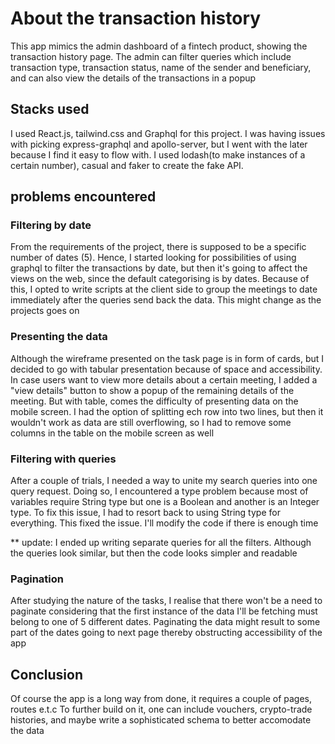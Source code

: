 # About the transaction history
This app mimics the admin dashboard  of a fintech product, showing the transaction history page. The admin can filter queries which include transaction type, transaction status, name of the sender and beneficiary, and can also view the details of the transactions in a popup 

## Stacks used
I used React.js, tailwind.css and Graphql for this project. I was having issues with picking express-graphql and apollo-server, but I went with the later because I find it easy to flow with. I used lodash(to make instances of a certain number), casual and faker to create the fake API.

## problems encountered

### Filtering by date
From the requirements of the project, there is supposed to be a specific number of dates (5). Hence, I started looking for possibilities of using graphql to filter the transactions by date, but then it's going to affect the views on the web, since the default categorising is by dates. Because of this, I opted to write scripts at the client side to group the meetings to date immediately after the queries send back the data. This might change as the projects goes on

### Presenting the data
Although the wireframe presented on the task page is in form of cards, but I decided to go with tabular presentation because of space and accessibility. In case users want to view more details about a certain meeting, I added a "view details" button to show a popup of the remaining details of the meeting.
But with table, comes the difficulty of presenting data on the mobile screen. I had the option of splitting ech row into two lines, but then it wouldn't work as data are still overflowing, so I had to remove some columns in the table on the mobile screen as well

### Filtering with queries
After a couple of trials, I needed a way to unite my search queries into one query request. Doing so, I encountered a type problem because most of variables require String type but one is a Boolean and another is an Integer type. To fix this issue, I had to resort back to using String type for everything. This fixed the issue. I'll modify the code if there is enough time

** update: I ended up writing separate queries for all the filters. Although the queries look similar, but then the code looks simpler and readable

### Pagination
After studying the nature of the tasks, I realise that there won't be a need to paginate considering that the first instance of the data I'll be fetching must belong to one of 5 different dates. Paginating the data might result to some part of the dates going to next page thereby obstructing accessibility of the app


## Conclusion
Of course the app is a long way from done, it requires a couple of pages, routes e.t.c To further build on it, one can include vouchers, crypto-trade histories, and maybe write a sophisticated schema to better accomodate the data
